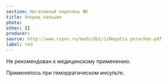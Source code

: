 ```yaml
---
section: Негативный перечень ФК
title: Хлорид кальция
photo:
other: []
producer:
source: http://www.rspor.ru/mods/db1/1/Negativ_perechen.pdf
label: red
---
```


Не рекомендован к медицинскому применению.

Применялось при геморрагическом инсульте.
